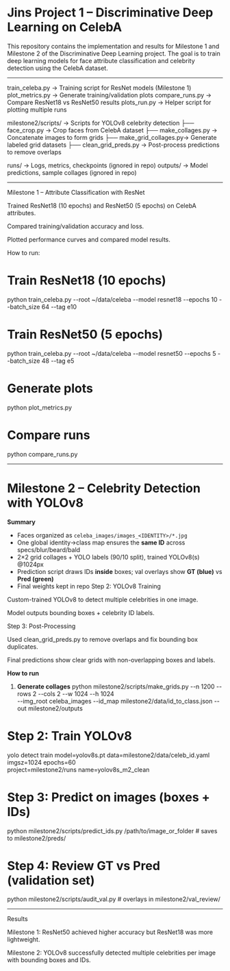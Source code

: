 
# Jins Project 1 – Discriminative Deep Learning on CelebA

This repository contains the implementation and results for Milestone 1 and Milestone 2 of the Discriminative Deep Learning project.
The goal is to train deep learning models for face attribute classification and celebrity detection using the CelebA dataset.

---

train_celeba.py        → Training script for ResNet models (Milestone 1)
plot_metrics.py        → Generate training/validation plots
compare_runs.py        → Compare ResNet18 vs ResNet50 results
plots_run.py           → Helper script for plotting multiple runs

milestone2/scripts/    → Scripts for YOLOv8 celebrity detection
   ├── face_crop.py         → Crop faces from CelebA dataset
   ├── make_collages.py     → Concatenate images to form grids
   ├── make_grid_collages.py→ Generate labeled grid datasets
   ├── clean_grid_preds.py  → Post-process predictions to remove overlaps

runs/                  → Logs, metrics, checkpoints (ignored in repo)
outputs/               → Model predictions, sample collages (ignored in repo)


---

Milestone 1 – Attribute Classification with ResNet

Trained ResNet18 (10 epochs) and ResNet50 (5 epochs) on CelebA attributes.

Compared training/validation accuracy and loss.

Plotted performance curves and compared model results.

How to run: 

# Train ResNet18 (10 epochs)
python train_celeba.py --root ~/data/celeba --model resnet18 --epochs 10 --batch_size 64 --tag e10

# Train ResNet50 (5 epochs)
python train_celeba.py --root ~/data/celeba --model resnet50 --epochs 5 --batch_size 48 --tag e5

# Generate plots
python plot_metrics.py

# Compare runs
python compare_runs.py

-----

# Milestone 2 – Celebrity Detection with YOLOv8

**Summary**
- Faces organized as `celeba_images/images_<IDENTITY>/*.jpg`
- One global identity→class map ensures the **same ID** across specs/blur/beard/bald
- 2×2 grid collages + YOLO labels (90/10 split), trained YOLOv8(s) @1024px
- Prediction script draws IDs **inside** boxes; val overlays show **GT (blue)** vs **Pred (green)**
- Final weights kept in repo
Step 2: YOLOv8 Training

Custom-trained YOLOv8 to detect multiple celebrities in one image.

Model outputs bounding boxes + celebrity ID labels.

Step 3: Post-Processing

Used clean_grid_preds.py to remove overlaps and fix bounding box duplicates.

Final predictions show clear grids with non-overlapping boxes and labels.

**How to run**

1) **Generate collages**
python milestone2/scripts/make_grids.py --n 1200 --rows 2 --cols 2 --w 1024 --h 1024 \
  --img_root celeba_images --id_map milestone2/data/id_to_class.json --out milestone2/outputs

# Step 2: Train YOLOv8
yolo detect train model=yolov8s.pt data=milestone2/data/celeb_id.yaml imgsz=1024 epochs=60 \
  project=milestone2/runs name=yolov8s_m2_clean

# Step 3: Predict on images (boxes + IDs)
python milestone2/scripts/predict_ids.py /path/to/image_or_folder   # saves to milestone2/preds/


# Step 4: Review GT vs Pred (validation set)
python milestone2/scripts/audit_val.py   # overlays in milestone2/val_review/

-------

Results

Milestone 1: ResNet50 achieved higher accuracy but ResNet18 was more lightweight.

Milestone 2: YOLOv8 successfully detected multiple celebrities per image with bounding boxes and IDs.

